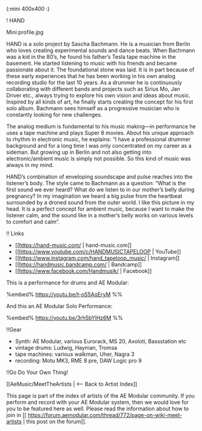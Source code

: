 (:mini 400x400 :)

! HAND

Mini:profile.jpg

HAND is a solo project by Sascha Bachmann. He is a musician from Berlin who loves creating experimental sounds and dance beats. When Bachmann was a kid in the 80’s, he found his father’s Tesla tape machine in the basement. He started listening to music with his friends and became passionate about it. The foundational stone was laid. It is in part because of these early experiences that he has been working in his own analog recording studio for the last 10 years. As a drummer he is continuously collaborating with different bands and projects such as Sirius Mo, Jan Driver etc., always trying to explore his own vision and ideas about music. Inspired by all kinds of art, he finally starts creating the concept for his first solo album. Bachmann sees himself as a progressive musician who is constantly looking for new challenges.

The analog medium is fundamental to his music making—in performance he uses a tape machine and plays Super 8 movies. About his unique approach to rhythm in electronic music, he explains: “I have a professional drummer background and for a long time I was only concentrated on my career as a sideman. But growing up in Berlin and not also getting into electronic/ambient music is simply not possible. So this kind of music was always in my mind.

HAND’s combination of enveloping soundscape and pulse reaches into the listener’s body. The style came to Bachmann as a question: “What is the first sound we ever heard? What do we listen to in our mother’s belly during pregnancy? In my imagination we heard a big pulse from the heartbeat surrounded by a droned sound from the outer world. I like this picture in my head. It is a perfect concept for ambient music, because I want to make the listener calm, and the sound like in a mother’s belly works on various levels to comfort and calm”.

!! Links

* [[https://hand-music.com/ | hand-music.com]]
* [[https://www.youtube.com/c/HANDMUSICTAPELOOP | YouTube]]
* [[https://www.instagram.com/hand_tapeloop_music/ | Instagram]]
* [[https://handmusic.bandcamp.com/ | Bandcamp]]
* [[https://www.facebook.com/Handmusik/ | Facebook]]

This is a performance for drums and AE Modular:

%embed% https://youtu.be/t-oS5AoEryM %%

And this an AE Modular Solo Performance:

%embed% https://youtu.be/3rh5bYlHz6M %%

!!Gear
* Synth: AE Modular, various Eurorack, MS 20, Axoloti, Bassstation etc
* vintage drums: Ludwig, Hayman, Tromsa
* tape machines: various walkman, Uher, Nagra 3
* recording: Motu MK3, RME 8 pre, DAW Logic pro 9

!!Go Do Your Own Thing!

[[AeMusic/MeetTheArtists | <-- Back to Artist Index]]

This page is part of the index of artists of the AE Modular community. If you perform and record with your AE Modular system, then we would love for you to be featured here as well. Please read the information about how to join in [[ https://forum.aemodular.com/thread/772/page-on-wiki-meet-artists | this post on the forum]].